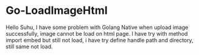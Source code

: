 # Go-LoadImageHtml
Hello Suhu, I have some problem with Golang Native when upload image successfully, image cannot be load on html page. I have try with method import embed but still not load, i have try define handle path and directory, still same not load. 
